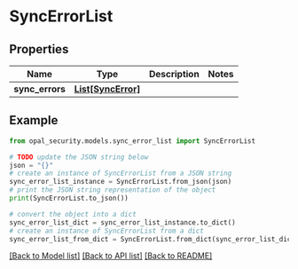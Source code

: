 # SyncErrorList


## Properties

Name | Type | Description | Notes
------------ | ------------- | ------------- | -------------
**sync_errors** | [**List[SyncError]**](SyncError.md) |  | 

## Example

```python
from opal_security.models.sync_error_list import SyncErrorList

# TODO update the JSON string below
json = "{}"
# create an instance of SyncErrorList from a JSON string
sync_error_list_instance = SyncErrorList.from_json(json)
# print the JSON string representation of the object
print(SyncErrorList.to_json())

# convert the object into a dict
sync_error_list_dict = sync_error_list_instance.to_dict()
# create an instance of SyncErrorList from a dict
sync_error_list_from_dict = SyncErrorList.from_dict(sync_error_list_dict)
```
[[Back to Model list]](../README.md#documentation-for-models) [[Back to API list]](../README.md#documentation-for-api-endpoints) [[Back to README]](../README.md)


